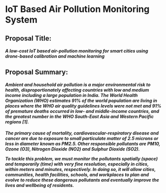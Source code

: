
# IoT Based Air Pollution Monitoring System

## Proposal Title:
#### ***A low-cost IoT based air-pollution monitoring for smart cities using drone-based calibration and machine learning***
## Proposal Summary:
#### ***Ambient and household air pollution is a major environmental risk to health, disproportionately affecting countries with low and medium income including a large population in India. The World Health Organization (WHO) estimates 91% of the world population are living in places where the WHO air quality guidelines levels were not met and 91% of premature deaths occurred in low- and middle-income countries, and the greatest number in the WHO South-East Asia and Western Pacific regions [1].***

***The primary cause of mortality, cardiovascular-respiratory disease and cancer are due to exposure to small particulate matter of 2.5 microns or less in diameter known as PM2.5. Other responsible pollutants are PM10, Ozone (O3), Nitrogen Dioxide (NO2) and Sulphur Dioxide (SO2).***

***To tackle this problem, we must monitor the pollutants spatially (space) and temporarily (time) with very fine resolution, especially in cities, within meters and minutes, respectively. In doing so, it will allow cities, communities, health facilities, schools, and workplaces to plan and evolve to reduce these dangerous pollutants and eventually improve the lives and wellbeing of residents.***
